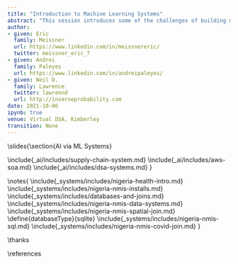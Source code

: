 ```yaml
---
title: "Introduction to Machine Learning Systems"
abstract: "This session introduces some of the challenges of building machine learning data systems. It will introduce you to concepts around joining of databases together. The storage and manipulation of data is at the core of machine learning systems and data science. The goal of this notebook is to introduce the reader to these concepts, not to authoritatively answer any questions about the state of Nigerian health facilities or Covid19, but it may give you ideas about how to try and do that in your own country."
author:
- given: Eric
  family: Meissner
  url: https://www.linkedin.com/in/meissnereric/
  twitter: meissner_eric_7 
- given: Andrei
  family: Paleyes
  url: https://www.linkedin.com/in/andreipaleyes/
- given: Neil D.
  family: Lawrence
  twitter: lawrennd
  url: http://inverseprobability.com
date: 2021-10-06
ipynb: true
venue: Virtual DSA, Kimberley
transition: None
---
```



\slides{\section{AI via ML Systems}

\include{_ai/includes/supply-chain-system.md}
\include{_ai/includes/aws-soa.md}
\include{_ai/includes/dsa-systems.md}
}

\notes{
\include{_systems/includes/nigeria-health-intro.md}
\include{_systems/includes/nigeria-nmis-installs.md}
\include{_systems/includes/databases-and-joins.md}
\include{_systems/includes/nigeria-nmis-data-systems.md}
\include{_systems/includes/nigeria-nmis-spatial-join.md}
\define{databaseType}{sqlite}
\include{_systems/includes/nigeria-nmis-sql.md}
\include{_systems/includes/nigeria-nmis-covid-join.md}
}

\thanks

\references
